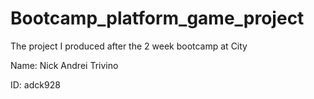 # Bootcamp_platform_game_project
The project I produced after the 2 week bootcamp at City

Name: Nick Andrei Trivino

ID: adck928

